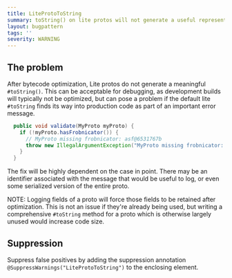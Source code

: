 ```yaml
---
title: LiteProtoToString
summary: toString() on lite protos will not generate a useful representation of the proto from optimized builds. Consider whether using some subset of fields instead would provide useful information.
layout: bugpattern
tags: ''
severity: WARNING
---
```


<!--
*** AUTO-GENERATED, DO NOT MODIFY ***
To make changes, edit the @BugPattern annotation or the explanation in docs/bugpattern.
-->

## The problem
After bytecode optimization, Lite protos do not generate a meaningful
`#toString()`. This can be acceptable for debugging, as development builds will
typically not be optimized, but can pose a problem if the default lite
`#toString` finds its way into production code as part of an important error
message.

```java
  public void validate(MyProto myProto) {
    if (!myProto.hasFrobnicator()) {
      // MyProto missing frobnicator: asf@6531767b
      throw new IllegalArgumentException("MyProto missing frobnicator: " + myProto);
    }
  }
```

The fix will be highly dependent on the case in point. There may be an
identifier associated with the message that would be useful to log, or even some
serialized version of the entire proto.

NOTE: Logging fields of a proto will force those fields to be retained after
optimization. This is not an issue if they're already being used, but writing a
comprehensive `#toString` method for a proto which is otherwise largely unused
would increase code size.

## Suppression
Suppress false positives by adding the suppression annotation `@SuppressWarnings("LiteProtoToString")` to the enclosing element.
